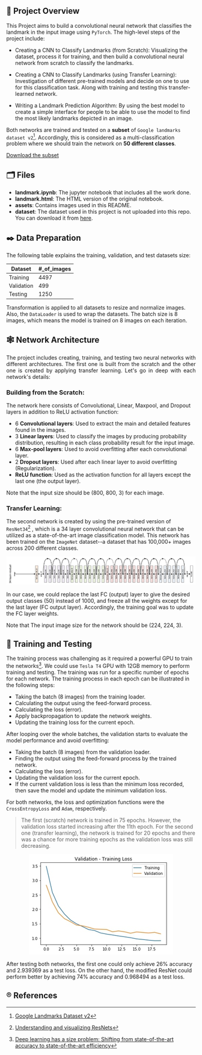 

## :notebook_with_decorative_cover: Project Overview

<p align="justify">
 
This Project aims to build a convolutional neural network that classifies the landmark in the input image using `PyTorch`. The high-level steps of the project include:

- Creating a CNN to Classify Landmarks (from Scratch): Visualizing the dataset, process it for training, and then build a convolutional neural network from scratch to classify the landmarks. 

- Creating a CNN to Classify Landmarks (using Transfer Learning): Investigation of different pre-trained models and decide on one to use for this classification task. Along with training and testing this transfer-learned network.

- Writing a Landmark Prediction Algorithm:  By using the best model to create a simple interface for people to be able to use the model to find the most likely landmarks depicted in an image.

Both networks are trained and tested on a **subset** of `Google landmarks dataset v2`[^3]. Accordingly, this is considered as a multi-classification problem where we should train the network on **50 different classes**.

[Download the subset](https://udacity-dlnfd.s3-us-west-1.amazonaws.com/datasets/landmark_images.zip) 
</p>

## :card_index_dividers: Files

- **landmark.ipynb**: The jupyter notebook that includes all the work done.
- **landmark.html**: The HTML version of the original notebook.
- **assets**: Contains images used in this README.
- **dataset**: The dataset used in this project is not uploaded into this repo. You can download it from [here](https://udacity-dlnfd.s3-us-west-1.amazonaws.com/datasets/landmark_images.zip).

## :black_nib: Data Preparation

The following table explains the training, validation, and test datasets size:

<center>

| Dataset | #_of_images |
| ----------- | ----------- |
| Training | 4497 |
| Validation | 499 |
| Testing | 1250 | 
 </center>

<p align="justify">

Transformation is applied to all datasets to resize and normalize images. Also, the `DataLoader` is used to wrap the datasets.
The batch size is 8 images, which means the model is trained on 8 images on each iteration.
</p>

## :spider_web: Network Architecture
<p align="justify">
The project includes creating, training, and testing two neural networks with different architectures. The first one is built from the scratch and the other one is created by applying transfer learning. Let's go in deep with each network's details:
</p>

### Building from the Scratch:
<p align="justify">
 
The network here consists of Convolutional, Linear, Maxpool, and Dropout  layers in addition to ReLU activation function:

- 6 **Convolutional layers**: Used to extract the main and detailed features found in the images.
- 3 **Linear layers**: Used to classify the images by producing probability distribution, resulting in each class probability result for the input image.
- 6 **Max-pool layers**: Used to avoid overfitting after each convolutional layer.
- 2 **Dropout layers**: Used after each linear layer to avoid overfitting (Regularization).
- **ReLU function**: Used as the activation function for all layers except the last one (the output layer).

Note that the input size should be (800, 800, 3) for each image.
</p>

### Transfer Learning:
<p align="justify">
 
The second network is created by using the pre-trained version of `ResNet34`[^2] , which is a 34 layer convolutional neural network that can be utilized as a state-of-the-art image classification model. This network has been trained on the `ImageNet` dataset--a dataset that has 100,000+ images across 200 different classes. 

</p>

![ResNet-34 Architecture](assets/ResNet34.png)

<p align="justify">
 
In our case, we could replace the last FC (output) layer to give the desired output classes (50) instead of 1000, and freeze all the weights except for the last layer (FC output layer). Accordingly, the training goal was to update the FC layer weights. 

Note that The input image size for the network should be (224, 224, 3).

</p>

## :arrows_counterclockwise: Training and Testing
<p align="justify">
 
The training process was challenging as it required a powerful GPU to train the networks[^1]. We could use `Tesla T4` GPU with 12GB memory to perform training and testing. The training was run for a specific number of epochs for each network. The training process in each epoch can be illustrated in the following steps:

- Taking the batch (8 images) from the training loader.
- Calculating the output using the feed-forward process.
- Calculating the loss (error).
- Apply backpropagation to update the network weights.
- Updating the training loss for the current epoch.

After looping over the whole batches, the validation starts to evaluate the model performance and avoid overfitting:

- Taking the batch (8 images) from the validation loader.
- Finding the output using the feed-forward process by the trained network.
- Calculating the loss (error).
- Updating the validation loss for the current epoch.
- If the current validation loss is less than the minimum loss recorded, then save the model and update the minimum validation loss.

For both networks, the loss and optimization functions were the `CrossEntropyLoss` and `Adam`, respectively.
</p>

> The first (scratch) network is trained in 75 epochs. However, the validation loss started increasing after the 11th epoch. For the second one (transfer learning), the network is trained for 20 epochs and there was a chance for more training epochs as the validation loss was still decreasing.


<p align="center">
  <img src="assets/LossPlot.jpg">
</p>

<!-- ![Transfer learning loss plot](assets/LossPlot.jpg) -->

After testing both networks, the first one could only achieve 26% accuracy and 2.939369 as a test loss. On the other hand, the modified ResNet could perform better by achieving 74% accuracy and 0.968494 as a test loss. 

## :registered: References

[^1]: [Deep learning has a size problem: Shifting from state-of-the-art accuracy to state-of-the-art efficiency](https://heartbeat.comet.ml/deep-learning-has-a-size-problem-ea601304cd8) 

[^2]: [Understanding and visualizing ResNets](https://towardsdatascience.com/understanding-and-visualizing-resnets-442284831be8)

[^3]: [Google Landmarks Dataset v2](https://github.com/cvdfoundation/google-landmark)
